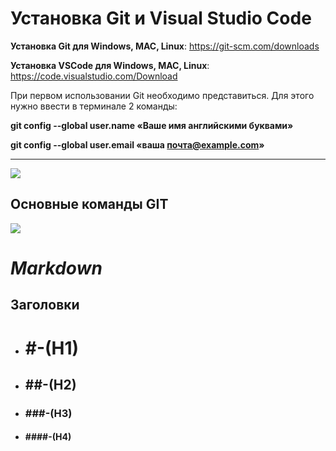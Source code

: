 # Установка Git и Visual Studio Code #

**Установка Git для Windows, MAC, Linux**: https://git-scm.com/downloads

**Установка VSCode для Windows, MAC, Linux**: https://code.visualstudio.com/Download

При первом использовании Git необходимо представиться.  Для этого нужно ввести в терминале 2 команды:




**git config --global user.name «Ваше имя английскими буквами»**

**git config --global user.email «ваша почта@example.com»**

---

![](11.png)







## Основные команды GIT
![](22.png)


# *Markdown* 
## Заголовки
- # #-(H1)

- ## ##-(H2)

- ### ###-(H3)

- #### ####-(H4)